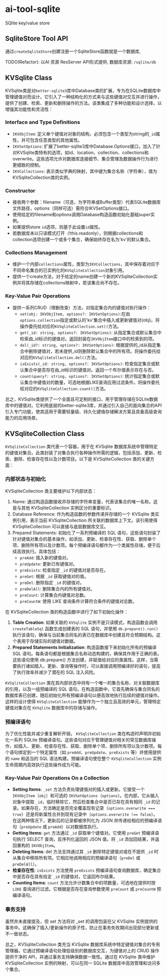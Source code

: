 # ai-tool-sqlite

SQlite key/value store

## SqliteStore Tool API

通过`createSqliteStore`创建注册一个SqliteStore函数就是一个数据库,

TODO(Refactor): 以AI 资源 ResServer API形式提供, 数据库资源: `/sqlite/db`

## KVSqlite Class

KVSqlite类是对`better-sqlite3`库中Database类的扩展，专为在SQLite数据库中管理键值对而设计。它引入了一种结构化的方式来与这些键值对交互并进行操作，提供了创建、检索、更新和删除操作的方法。该类集成了多种功能和设计选择，以增强其功能性和灵活性：

### Interface and Type Definitions

* `IKVObjItem`: 定义单个键值对对象的结构，必须包含一个类型为string的`_id`属性，并可包含任意类型的其他属性。
* `IKVSetOptions`: 扩展了better-sqlite3库中Database.Options接口，加入了针对KVSqlite类特有的选项，如id、location、collection、collections和overwrite。这些选项允许对数据库连接细节、集合管理及数据操作行为进行更细致的控制。
* `IKVCollections`: 表示类似字典的映射，其中键为集合名称（字符串），值为KVSqliteCollection类的实例。

### Constructor

* 接收两个参数：filename（可选，为字符串或Buffer类型）代表SQLite数据库文件路径，options（同样可选）需符合IKVSetOptions接口。
* 使用给定的filename和options调用Database构造函数初始化基础super实例。
* 如果提供store `id`选项，则基于此设置`id`属性。
* 若数据库未以只读模式打开（!this.readonly），则根据collections和collection选项创建一个或多个集合，确保始终存在名为'kv'的默认集合。

### Collections Management

* 维护一个内部`collections`属性，类型为`IKVCollections`，其中保存着对应于不同命名集合的已实例化的`KVSqliteCollection`对象引用。
* 提供一个create方法，对于给定的name创建一个新的KVSqliteCollection实例并将其存储在collections映射中，若该集合尚不存在。

### Key-Value Pair Operations

* 提供一系列CRUD（增删改查）方法，对指定集合内的键值对执行操作：
  * `set(obj: IKVObjItem, options?: IKVSetOptions)`:在由`options.collection`指定或默认的'kv'集合中插入或更新键值对(obj)。将操作委托给对应的`KVSqliteCollection.set()`方法。
  * `get(_id: string, options?: IKVSetOptions)`: 从指定集合或默认集合中检索由_id标识的键值对。返回封装在`IKVObjItem`接口中的检索到的项。
  * `del(_id?: string, options?: IKVSetOptions)`: 根据提供的_id从指定集合中删除键值对，若未提供_id则删除默认集合中的所有项。将操作委托给对应的`KVSqliteCollection.del()`方法。
  * `isExists(_id: string, options?: IKVSetOptions)`: 检查指定集合或默认集合中是否存在由_id标识的键值对。返回一个布尔值表示存在与否。
  * `count(query?: string, options?: IKVSetOptions)`: 统计指定集合或默认集合中键值对的数量，可选地根据LIKE查询应用过滤条件。将操作委托给对应的`KVSqliteCollection.count()`方法。

总之，KVSqlite类提供了一个全面且可定制的接口，用于管理存储在SQLite数据库中的键值对。它利用底层的better-sqlite3库，并通过引入自己的面向集合的API引入专门功能，使其适用于需要轻量级、持久化键值存储解决方案且具备高级查询能力的应用场景。

## KVSqliteCollection Class

`KVSqliteCollection` 类代表一个容器，用于在 KVSqlite 数据库系统中管理特定的键值对集合。此类封装了对集合执行各种操作所需的逻辑，包括添加、更新、检索、删除、检查存在性以及计数项目。以下是 KVSqliteCollection 类的关键方面：

### 内部状态与初始化

KVSqliteCollection 类主要维护以下内部状态：

1. Name: 通过构造函数接收并存储的字符串变量，代表该集合的唯一名称。这是与其他 KVSqliteCollection 实例区分的重要标识。
2. Database Reference: 作为构造函数的参数传递并存储的一个 KVSqlite 类实例引用，表示当前 KVSqliteCollection 所关联的数据库上下文。该引用使得 KVSqliteCollection 可以直接与底层数据库交互。
3. Prepared Statements: 初始化了一系列预编译的 SQL 语句，这些语句封装了针对键值对集合的基本操作，如添加、更新、检查存在性、获取、删除单个项、删除所有项以及计数项。每个预编译语句都作为一个类属性存储，便于后续高效执行。具体包括：
   * `preAdd`: 插入新的键值对。
   * `preUpdate`: 更新已有键值对。
   * `preExists`: 检查指定 `_id` 的键值对是否存在。
   * `preGet`: 根据 `_id` 获取键值对的值。
   * `preDel`: 删除指定 `_id` 的键值对。
   * `preDelAll`: 删除集合内的所有键值对。
   * `preCount`: 计算集合内键值对总数。
   * `preCountW`: 使用 LIKE 查询条件计算符合条件的键值对总数。

在 KVSqliteCollection 类的构造函数中进行了如下初始化操作：

1. **Table Creation**: 如果关联的 `KVSqlite` 实例不是只读模式，构造函数会调用 `createTableSql` 函数生成创建表的 SQL 语句，并使用 `db.prepare().run()` 执行该语句，确保与当前集合同名的表已在数据库中创建且符合预期结构。这个表用于存储实际的键值对数据。
2. **Prepared Statements Initialization**: 构造函数接下来初始化所有的预编译 SQL 语句。每条语句都是根据集合名称动态构建的，确保其作用于正确的表。这些语句使用 db.prepare() 方法创建，并赋值给对应的类属性。这样，当需要执行诸如插入、更新、查询等操作时，可以直接调用预编译好的语句，提高了执行效率并减少了潜在的 SQL 注入风险。

`KVSqliteCollection` 类在其内部状态中持有一个唯一的集合名称、对关联数据库的引用，以及一组预编译的 SQL 语句。在构造函数中，它首先确保与集合同名的数据库表已创建，随后初始化所有预编译语句以便高效地执行后续的键值对操作。这样的设计使得 `KVSqliteCollection` 能够作为一个独立且高效的单元，管理特定键值对集合在 `KVSqlite` 数据库中的存储与操作。

### 预编译语句

为了优化性能并减少重复解析开销， `KVSqliteCollection` 类在构造时声明并初始化一系列 SQLite 预编译语句。这些语句对应于管理键值对相关的常见数据库操作，如插入、更新、检查存在性、获取、删除单个项、删除所有项以及计数项。每个语句绑定到一个特定属性（如 `preAdd`、`preUpdate`、`preExists` 等）并使用提供的 `name` 和适当的 SQL 语法构建。预编译语句使在整个 `KVSqliteCollection` 实例生命周期内高效执行这些操作成为可能。

### Key-Value Pair Operations On a Collection

* **Setting Items**: `_set` 方法负责处理键值对的插入或更新。它接受一个 `IKVObjItem`（`obj`）和可选的 `IKVSetOptions`（`options`）。在内部，它从输入对象中提取 `_id`，临时移除它，然后检查集合中是否已存在具有相同 `_id` 的记录。如果存在，方法确定是否完全覆盖现有记录（`options.overwrite === true`）还是将新属性合并到现有记录中（`options.overwrite !== false`）。在这两种情况下，更新后的记录都被序列化为 JSON 并传递给相应的预编译语句（`preUpdate` 或 `preAdd`）以对数据库执行。
* **Getting Items**: `get` 方法通过 `_id` 获取单个键值对。它使用 `preGet` 预编译语句执行 SELECT 查询，反序列化返回的 JSON 值，将 `_id` 添加回结果，并返回重构的 `IKVObjItem`。
* **Deleting Items**: del 方法支持通过其 `_id` 删除特定键值对或在不提供 `_id` 时从集合中移除所有项。它相应地调用相应的预编译语句（`preDel` 或 `preDelAll`）。
* **检查存在性**: `isExists` 方法使用 `preExists` 预编译语句查询数据库，确定集合中是否存在具有给定 `_id` 的键值对。它返回布尔结果。
* **Counting Items**: `count` 方法允许计数集合中的项数量，可选地在提供时按 `LIKE` 查询进行过滤。它根据是否存在查询参数使用 `preCount` 或 `preCountW` 预编译语句。

### 事务支持

虽然并未直接提及，但 set 方法将对 _set 的调用包装在父 KVSqlite 实例提供的事务中。这确保了插入/更新操作的原子性，防止在事务失败期间出现部分更新或不一致状态。

总之，KVSqliteCollection 类充当 KVSqlite 数据库系统中特定键值对集合的专用管理器。它通过预编译语句处理低级别的数据库交互，为键值对上的 CRUD 操作提供干净的 API，并通过事务支持确保数据一致性。通过在 KVSqlite 类中维护 KVSqliteCollection 实例的映射，可以在同一 SQLite 数据库中高效管理和访问多个集合。

